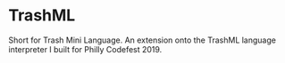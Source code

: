 # TrashML

Short for Trash Mini Language. An extension onto the TrashML language interpreter I built for Philly Codefest 2019.
